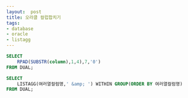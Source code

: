 ```yaml
---
layout:  post
title: 오라클 컬럽합치기
tags:
- database
- oracle
- listagg
---
```


```sql
SELECT
	RPAD(SUBSTR(column),1,4),7,'0')
FROM DUAL;
```

```sql
SELECT
	LISTAGG(여러열컬럼명,' &amp; ') WITHIN GROUP(ORDER BY 여러열컬럼명)
FROM DUAL;
```